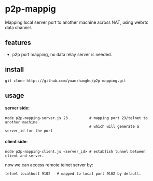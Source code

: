 # p2p-mappig
Mapping local server port to another machine across NAT, using webrtc data channel.

## features

- p2p port mapping, no data relay server is needed.

## install

```
git clone https://github.com/yuanzhanghu/p2p-mapping.git
```

## usage
#### server side:
```
node p2p-mapping-server.js 23          # mapping port 23/telnet to another machine
                                       # which will generate a server_id for the port
```
#### client side:
```
node p2p-mapping-client.js <server_id> # establish tunnel between client and server.
```
now we can access remote telnet server by:
```
telnet localhost 9102   # mapped to local port 9102 by default.
```